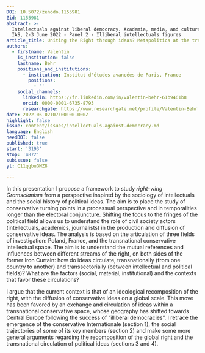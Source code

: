 ```yaml
---
DOI: 10.5072/zenodo.1155981
Zid: 1155981
abstract: >-
  Intellectuals against liberal democracy. Academia, media, and culture, Paris
  IAS, 2-3 June 2022 - Panel 2 - Illiberal intellectuals figures
article_title: Uniting the Right through ideas? Metapolitics at the transnational level
authors:
  - firstname: Valentin
    is_institution: false
    lastname: Behr
    positions_and_institutions:
      - institution: Institut d'études avancées de Paris, France
        positions:
          - ''
    social_channels:
      linkedin: https://fr.linkedin.com/in/valentin-behr-61b9461b8
      orcid: 0000-0001-6735-8793
      researchgate: https://www.researchgate.net/profile/Valentin-Behr
date: 2022-06-02T07:00:00.000Z
highlight: false
issue: content/issues/intellectuals-against-democracy.md
language: English
needDOI: false
published: true
start: '3193'
stop: '4872'
subissue: false
yt: C11qgbuGMZ8

---
```


In this presentation I propose a framework to study _right-wing Gramscianism_ from a perspective inspired by the sociology of intellectuals and the social history of political ideas. The aim is to place the study of conservative turning points in a processual perspective and in temporalities longer than the electoral conjuncture. Shifting the focus to the fringes of the political field allows us to understand the role of civil society actors (intellectuals, academics, journalists) in the production and diffusion of conservative ideas. The analysis is based on the articulation of three fields of investigation: Poland, France, and the transnational conservative intellectual space. The aim is to understand the mutual references and influences between different streams of the right, on both sides of the former Iron Curtain: how do ideas circulate, transnationally (from one country to another) and transsectorially (between intellectual and political fields)? What are the factors (social, material, institutional) and the contexts that favor these circulations? 

I argue that the current context is that of an ideological recomposition of the right, with the diffusion of conservative ideas on a global scale. This move has been favored by an exchange and circulation of ideas within a transnational conservative space, whose geography has shifted towards Central Europe following the success of “illiberal democracies”. I retrace the emergence of the conservative Internationale (section 1), the social trajectories of some of its key members (section 2) and make some more general arguments regarding the recomposition of the global right and the transnational circulation of political ideas (sections 3 and 4).

<Youtube yt="C11qgbuGMZ8" caption="Uniting the Right through ideas? Metapolitics at the transnational level" start="3193" stop="4872"></Youtube>
